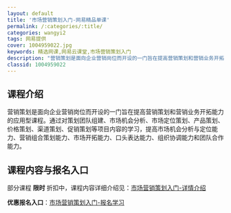 ```yaml
---
layout: default
title: '市场营销策划入门-网易精品单课'
permalink: /:categories/:title/
categories: wangyi2
tags: 网易提供
cover: 1004959022.jpg
keywords: 精选网课,网易云课堂,市场营销策划入门
description: "营销策划是面向企业营销岗位而开设的一门旨在提高营销策划和营销业务开拓能力的应用型课程。通过对策划团队组建、市场机会分析、市场定位策划、产品策划、价格策划、渠道策划、促销策划等项目内容的学习，"
classid: 1004959022
---
```


## 课程介绍

营销策划是面向企业营销岗位而开设的一门旨在提高营销策划和营销业务开拓能力的应用型课程。通过对策划团队组建、市场机会分析、市场定位策划、产品策划、价格策划、渠道策划、促销策划等项目内容的学习，提高市场机会分析与定位能力、营销组合策划能力、市场开拓能力、口头表达能力、组织协调能力和团队合作能力。

## 课程内容与报名入口

部分课程 **限时** 折扣中，课程内容详细介绍见：[市场营销策划入门-详情介绍](https://study.163.com/course/introduction/1004959022.htm?share=1&shareId=1025206652&utm_campaign=share&utm_medium=iphoneShare&utm_source=&utm_u=1025206652)

**优惠报名入口**：[市场营销策划入门-报名学习](https://study.163.com/course/introduction/1004959022.htm?share=1&shareId=1025206652&utm_campaign=share&utm_medium=iphoneShare&utm_source=&utm_u=1025206652)

